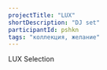 ```yaml
---
projectTitle: "LUX"
shortDescription: "DJ set"
participantId: pshkn
tags: "коллекция, желание"
---
```

LUX Selection
